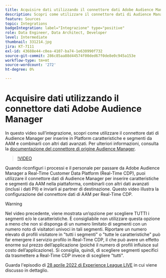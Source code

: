 ```yaml
---
title: Acquisire dati utilizzando il connettore dati Adobe Audience Manager
description: Scopri come utilizzare il connettore dati di Audience Manager per inserire in Platform caratteristiche e segmenti da AAM e combinarli con altri dati avanzati.
feature: Sources
topic: Integrations
badgeIntegration: label="Integrazione" type="positive"
role: Data Engineer, Data Architect, Developer
level: Intermediate
thumbnail: 331214.jpg
jira: KT-7111
exl-id: 43688e44-c0ea-4107-ba74-1e630990f732
source-git-commit: 286c85aa88d44574f00ded67f0de8e0c945a153e
workflow-type: tm+mt
source-wordcount: '272'
ht-degree: 0%

---
```


# Acquisire dati utilizzando il connettore dati Adobe Audience Manager

In questo video sull’integrazione, scopri come utilizzare il connettore dati di Audience Manager per inserire in Platform caratteristiche e segmenti da AAM e combinarli con altri dati avanzati. Per ulteriori informazioni, consulta la [documentazione del connettore di origine Audience Manager](https://experienceleague.adobe.com/docs/experience-platform/sources/connectors/adobe-applications/audience-manager.html?lang=it).

>[!VIDEO](https://video.tv.adobe.com/v/346985/?learn=on&enablevpops&captions=ita)

Quando riconfiguri i processi e il personale per passare da Adobe Audience Manager a Real-Time Customer Data Platform (Real-Time CDP), puoi utilizzare il connettore dati di Audience Manager per inserire caratteristiche e segmenti da AAM nella piattaforma, combinarli con altri dati avanzati (inclusi i dati PII) e inviarli ai partner di destinazione. Questo video illustra la configurazione del connettore dati di AAM per Real-Time CDP.

>[!WARNING]
>
>Nel video precedente, viene mostrata un’opzione per scegliere TUTTI i segmenti e/o le caratteristiche. È consigliabile non utilizzare questa opzione a meno che non si disponga di un numero limitato di segmenti con un numero noto di visitatori univoci in tali segmenti. Riportare un numero elevato di profili visitatore in &quot;tutti i segmenti&quot; o &quot;tutte le caratteristiche&quot; può far emergere il servizio profilo in Real-Time CDP, il che può avere un effetto enorme sul prezzo dell’applicazione (poiché il numero di profili influisce sul costo dell’applicazione). Si consiglia, quindi, di scegliere segmenti specifici da trasmettere a Real-Time CDP invece di scegliere &quot;tutti&quot;.
>
>Guarda l&#39;episodio di [28 aprile 2022 di Experience League LIVE](https://experienceleague.adobe.com/docs/experience-league-live-events/events/episodes/exl-live-episode-04-28-22.html?lang=it) in cui viene discusso in dettaglio.
